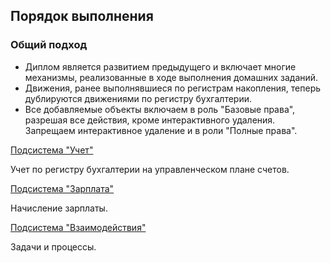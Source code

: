 ## Порядок выполнения

### Общий подход

* Диплом является развитием предыдущего и включает многие механизмы, реализованные в ходе выполнения домашних заданий.
* Движения, ранее выполнявшиеся по регистрам накопления, теперь дублируются движениями по регистру бухгалтерии.
* Все добавляемые объекты включаем в роль "Базовые права", разрешая все действия, кроме интерактивного удаления. Запрещаем интерактивное удаление и в роли "Полные права".

[Подсистема "Учет"](diploma-b-howto-accounting.md)

Учет по регистру бухгалтерии на управленческом плане счетов.

[Подсистема "Зарплата"](diploma-b-howto-salary.md)

Начисление зарплаты.

[Подсистема "Взаимодействия"](diploma-b-howto-collaboration.md)

Задачи и процессы.
